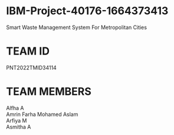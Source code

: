 # IBM-Project-40176-1664373413
Smart Waste Management System For Metropolitan Cities
<h1>TEAM ID</h1>
PNT2022TMID34114
<h1>TEAM MEMBERS</h1>
Alfha A<br>
Amrin Farha Mohamed Aslam<br>
Arfiya M<br>
Asmitha A
